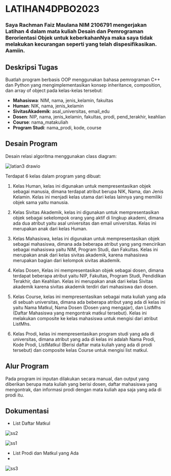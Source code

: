 # LATIHAN4DPBO2023
### Saya Rachman Faiz Maulana NIM 2106791 mengerjakan Latihan 4 dalam mata kuliah Desain dan Pemrograman Berorientasi Objek untuk keberkahanNya maka saya tidak melakukan kecurangan seperti yang telah dispesifikasikan. Aamiin.

## Deskripsi Tugas
Buatlah program berbasis OOP menggunakan bahasa pemrograman C++ dan Python  yang mengimplementasikan konsep inheritance, composition, dan array of object pada kelas-kelas tersebut:
* **Mahasiswa**: NIM, nama, jenis_kelamin, fakultas
* **Human**: NIK, nama, jenis_kelamin
* **SivitasAkademik**: asal_universitas, email_edu
* **Dosen**: NIP, nama, jenis_kelamin, fakultas, prodi, pend_terakhir, keahlian
* **Course**: nama_matakuliah
* **Program Studi**: nama_prodi, kode, course

## Desain Program

Desain relasi algoritma menggunakan class diagram:

![latian3 drawio](https://user-images.githubusercontent.com/100756074/222103661-a30c9885-a560-4035-8e47-3fd73bde6caa.png)

Terdapat 6 kelas dalam program yang dibuat:

1. Kelas Human, kelas ini digunakan untuk mempresentasikan objek sebagai manusia, dimana terdapat atribut berupa NIK, Nama, dan Jenis Kelamin. Kelas ini menjadi kelas utama dari kelas lainnya yang memiliki objek sama yaitu manusia.

2. Kelas Sivitas Akademik, kelas ini digunakan untuk mempresentasikan objek sebagai sekelompok orang yang aktif di lingkup akademi, dimana ada dua atribut yaitu asal universitas dan email universitas. Kelas ini merupakan anak dari kelas Human.

3. Kelas Mahasiswa, kelas ini digunakan untuk mempresentasikan objek sebagai mahasiswa, dimana ada beberapa atribut yang yang mencirikan sebagai mahasiswa yaitu NIM, Program Studi, dan Fakultas. Kelas ini merupakan anak dari kelas sivitas akademik, karena mahasiswa merupakan bagian dari kelompok sivitas akademik.

4. Kelas Dosen, Kelas ini mempresentasikan objek sebagai dosen, dimana terdapat beberapa atribut yaitu NIP, Fakultas, Program Studi, Pendidikan Terakhir, dan Keahlian. Kelas ini merupakan anak dari kelas Sivitas akademik karena sivitas akademik terdiri dari mahasiswa dan dosen.

5. Kelas Course, kelas ini mempresentasikan sebagai mata kuliah yang ada di sebuah universitas, dimana ada beberapa atribut yang ada di kelas ini yaitu Nama Matkul, Nama Dosen (Dosen yang mengajar), dan ListMhs (Daftar Mahasiswa yang mengontrak matkul tersebut). Kelas ini melakukan composite ke kelas mahasiswa untuk mengisi dari atribut ListMhs.

6. Kelas Prodi, kelas ini mempresentasikan program studi yang ada di universitas, dimana atribut yang ada di kelas ini adalah Nama Prodi, Kode Prodi, ListMatkul (Berisi daftar mata kuliah yang ada di prodi tersebut) dan composite kelas Course untuk mengisi list matkul.


## Alur Program

Pada program ini inputan dilakukan secara manual, dan output yang diberikan berupa mata kuliah yang berisi dosen, daftar mahasiswa yang mengontrak, dan informasi prodi dengan mata kuliah apa saja yang ada di prodi itu.

## Dokumentasi

- List Daftar Matkul

![ss2](https://user-images.githubusercontent.com/100756074/223350111-236be12f-431b-4c29-964d-7287edaad7a1.png)

![ss1](https://user-images.githubusercontent.com/100756074/223350122-8805c6cc-a81e-45ea-ab07-e1aad41f4d9a.png)

- List Prodi dan Matkul yang Ada
- 
![ss3](https://user-images.githubusercontent.com/100756074/223350500-0ee6d4ff-9fbc-4fca-93df-548794743c40.png)
